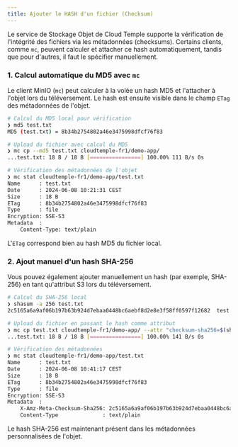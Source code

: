 ```yaml
---
title: Ajouter le HASH d'un fichier (Checksum)
---
```


Le service de Stockage Objet de Cloud Temple supporte la vérification de l'intégrité des fichiers via les métadonnées (checksums). Certains clients, comme `mc`, peuvent calculer et attacher ce hash automatiquement, tandis que pour d'autres, il faut le spécifier manuellement.

### 1. Calcul automatique du MD5 avec `mc`

Le client MinIO (`mc`) peut calculer à la volée un hash MD5 et l'attacher à l'objet lors du téléversement. Le hash est ensuite visible dans le champ `ETag` des métadonnées de l'objet.

```bash
# Calcul du MD5 local pour vérification
❯ md5 test.txt
MD5 (test.txt) = 8b34b2754802a46e3475998dfcf76f83

# Upload du fichier avec calcul du MD5
❯ mc cp --md5 test.txt cloudtemple-fr1/demo-app/
...test.txt: 18 B / 18 B [================] 100.00% 111 B/s 0s

# Vérification des métadonnées de l'objet
❯ mc stat cloudtemple-fr1/demo-app/test.txt
Name      : test.txt
Date      : 2024-06-08 10:21:31 CEST
Size      : 18 B
ETag      : 8b34b2754802a46e3475998dfcf76f83
Type      : file
Encryption: SSE-S3
Metadata  :
    Content-Type: text/plain
```
L'`ETag` correspond bien au hash MD5 du fichier local.

### 2. Ajout manuel d'un hash SHA-256

Vous pouvez également ajouter manuellement un hash (par exemple, SHA-256) en tant qu'attribut S3 lors du téléversement.

```bash
# Calcul du SHA-256 local
❯ shasum -a 256 test.txt
2c5165a6a9af06b197b63b924d7ebaa0448bc6aebf8d2e8e3f58ff0597f12682  test.txt

# Upload du fichier en passant le hash comme attribut
❯ mc cp test.txt cloudtemple-fr1/demo-app/ --attr "checksum-sha256=$(shasum -a 256 test.txt | cut -f1 -d' ')"
...test.txt: 18 B / 18 B [================] 100.00% 141 B/s 0s

# Vérification des métadonnées
❯ mc stat cloudtemple-fr1/demo-app/test.txt
Name      : test.txt
Date      : 2024-06-08 10:41:17 CEST
Size      : 18 B
ETag      : 8b34b2754802a46e3475998dfcf76f83
Type      : file
Encryption: SSE-S3
Metadata  :
    X-Amz-Meta-Checksum-Sha256: 2c5165a6a9af06b197b63b924d7ebaa0448bc6aebf8d2e8e3f58ff0597f12682
    Content-Type              : text/plain
```
Le hash SHA-256 est maintenant présent dans les métadonnées personnalisées de l'objet.
